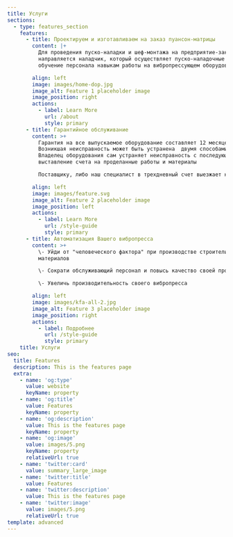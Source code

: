 ```yaml
---
title: Услуги
sections:
  - type: features_section
    features:
      - title: Проектируем и изготавливаем на заказ пуансон-матрицы
        content: |+
          Для проведения пуско-наладки и шеф-монтажа на предприятие-заказчик 
          направляется наладчик, который осуществляет пуско-наладочные работы и 
          обучение персонала навыкам работы на вибропрессующем оборудовании.

        align: left
        image: images/home-dop.jpg
        image_alt: Feature 1 placeholder image
        image_position: right
        actions:
          - label: Learn More
            url: /about
            style: primary
      - title: Гарантийное обслуживание
        content: >+
          Гарантия на все выпускаемое оборудование составляет 12 месяцев. 
          Возникшая неисправность может быть устранена  двумя способами:
          Владелец оборудования сам устраняет неисправность с последующим
          выставление счета на проделанные работы и материалы 

          Поставщику, либо наш специалист в трехдневный счет выезжает на место.

        align: left
        image: images/feature.svg
        image_alt: Feature 2 placeholder image
        image_position: left
        actions:
          - label: Learn More
            url: /style-guide
            style: primary
      - title: Автоматизация Вашего вибропресса
        content: >+
          \- Уйди от "человеческого фактора" при производстве строительных
          материалов

          \- Сократи обслуживающий персонал и повысь качество своей продукции

          \- Увеличь производительность своего вибропресса

        align: left
        image: images/kfa-all-2.jpg
        image_alt: Feature 3 placeholder image
        image_position: right
        actions:
          - label: Подробнее
            url: /style-guide
            style: primary
    title: Услуги
seo:
  title: Features
  description: This is the features page
  extra:
    - name: 'og:type'
      value: website
      keyName: property
    - name: 'og:title'
      value: Features
      keyName: property
    - name: 'og:description'
      value: This is the features page
      keyName: property
    - name: 'og:image'
      value: images/5.png
      keyName: property
      relativeUrl: true
    - name: 'twitter:card'
      value: summary_large_image
    - name: 'twitter:title'
      value: Features
    - name: 'twitter:description'
      value: This is the features page
    - name: 'twitter:image'
      value: images/5.png
      relativeUrl: true
template: advanced
---
```

